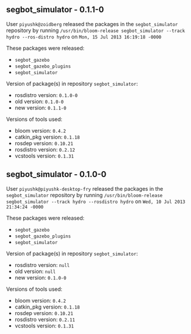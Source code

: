 ## segbot_simulator - 0.1.1-0

User `piyushk@zoidberg` released the packages in the `segbot_simulator` repository by running `/usr/bin/bloom-release segbot_simulator --track hydro --ros-distro hydro` on `Mon, 15 Jul 2013 16:19:18 -0000`

These packages were released:
- `segbot_gazebo`
- `segbot_gazebo_plugins`
- `segbot_simulator`

Version of package(s) in repository `segbot_simulator`:
- rosdistro version: `0.1.0-0`
- old version: `0.1.0-0`
- new version: `0.1.1-0`

Versions of tools used:
- bloom version: `0.4.2`
- catkin_pkg version: `0.1.18`
- rosdep version: `0.10.21`
- rosdistro version: `0.2.12`
- vcstools version: `0.1.31`


## segbot_simulator - 0.1.0-0

User `piyushk@piyushk-desktop-fry` released the packages in the `segbot_simulator` repository by running `/usr/bin/bloom-release segbot_simulator --track hydro --rosdistro hydro` on `Wed, 10 Jul 2013 21:34:24 -0000`

These packages were released:
- `segbot_gazebo`
- `segbot_gazebo_plugins`
- `segbot_simulator`

Version of package(s) in repository `segbot_simulator`:
- rosdistro version: `null`
- old version: `null`
- new version: `0.1.0-0`

Versions of tools used:
- bloom version: `0.4.2`
- catkin_pkg version: `0.1.18`
- rosdep version: `0.10.21`
- rosdistro version: `0.2.11`
- vcstools version: `0.1.31`


